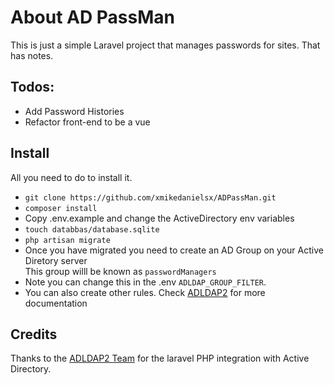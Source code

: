 # About AD PassMan

This is just a simple Laravel project that manages passwords for sites. That has notes. 

## Todos:
- Add Password Histories
- Refactor front-end to be a vue

## Install
All you need to do to install it.
- `git clone https://github.com/xmikedanielsx/ADPassMan.git`
- `composer install`
- Copy .env.example and change the ActiveDirectory env variables
- `touch databbas/database.sqlite`
- `php artisan migrate`
- Once you have migrated you need to create an AD Group on your Active Diretory server <br> This group willl be known as `passwordManagers`
- Note you can change this in the .env `ADLDAP_GROUP_FILTER`.
- You can also create other rules. Check [ADLDAP2](https://github.com/Adldap2/Adldap2-Laravel) for more documentation

## Credits

Thanks to the [ADLDAP2 Team](https://github.com/Adldap2/Adldap2-Laravel) for the laravel PHP integration with Active Directory.


